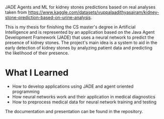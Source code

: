 JADE Agents and ML for kidney stones predictions based on real analyses taken from https://www.kaggle.com/datasets/vuppalaadithyasairam/kidney-stone-prediction-based-on-urine-analysis.

This is my thesis for finishing the CS master's degree in Artificial Intelligence and is represented by an application based on the Java Agent Development Framework (JADE) that uses a neural network to predict the presence of kidney stones. The project's main idea is a system to aid in the early detection of kidney stones by analyzing patient data and predicting the likelihood of their presence.

# What I Learned
* How to develop applications using JADE and agent oriented programming
* How neural networks work and their application in medical diagnostics
* How to preprocess medical data for neural network training and testing

The documentation and presentation can be found in the repository.

